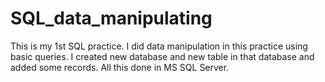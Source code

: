 # SQL_data_manipulating
This is my 1st SQL practice. I did data manipulation in this practice using basic queries. I created new database and new table in that database and added some records. All this done in MS SQL Server.
